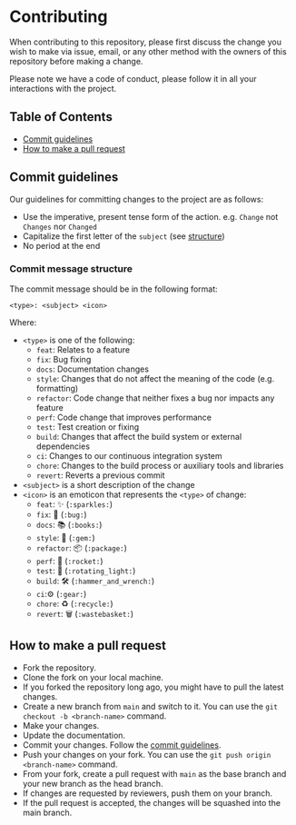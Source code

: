 # Contributing

When contributing to this repository, please first discuss the change you wish to make via issue, email, or any other method with the owners of this repository before making a change.

Please note we have a code of conduct, please follow it in all your interactions with the project.

## Table of Contents

* [Commit guidelines](#commit-guidelines)
* [How to make a pull request](#how-to-make-a-pull-request)

## Commit guidelines

Our guidelines for committing changes to the project are as follows:

* Use the imperative, present tense form of the action. e.g. `Change` not `Changes` nor `Changed`
* Capitalize the first letter of the `subject` (see [structure](#commit-message-structure))
* No period at the end

### Commit message structure

The commit message should be in the following format:

```
<type>: <subject> <icon>
```

Where:

* `<type>` is one of the following:
    * `feat`: Relates to a feature
    * `fix`: Bug fixing
    * `docs`: Documentation changes
    * `style`: Changes that do not affect the meaning of the code (e.g. formatting)
    * `refactor`: Code change that neither fixes a bug nor impacts any feature
    * `perf`: Code change that improves performance
    * `test`: Test creation or fixing
    * `build`: Changes that affect the build system or external dependencies
    * `ci`: Changes to our continuous integration system
    * `chore`: Changes to the build process or auxiliary tools and libraries
    * `revert`: Reverts a previous commit
* `<subject>` is a short description of the change
* `<icon>` is an emoticon that represents the `<type>` of change:
    * `feat`: ✨ (`:sparkles:`)
    * `fix`: 🐛 (`:bug:`)
    * `docs`: 📚 (`:books:`)
    * `style`: 💎 (`:gem:`)
    * `refactor`: 📦 (`:package:`)
    * `perf`: 🚀 (`:rocket:`)
    * `test`: 🚨 (`:rotating_light:`)
    * `build`: 🛠 (`:hammer_and_wrench:`)
    * `ci`:⚙️ (`:gear:`)
    * `chore`: ♻️ (`:recycle:`)
    * `revert`: 🗑 (`:wastebasket:`)

## How to make a pull request

* Fork the repository.
* Clone the fork on your local machine.
* If you forked the repository long ago, you might have to pull the latest changes.
* Create a new branch from `main` and switch to it. You can use the `git checkout -b <branch-name>` command.
* Make your changes.
* Update the documentation.
* Commit your changes. Follow the [commit guidelines](#commit-guidelines).
* Push your changes on your fork. You can use the `git push origin <branch-name>` command.
* From your fork, create a pull request with `main` as the base branch and your new branch as the head branch.
* If changes are requested by reviewers, push them on your branch.
* If the pull request is accepted, the changes will be squashed into the main branch.